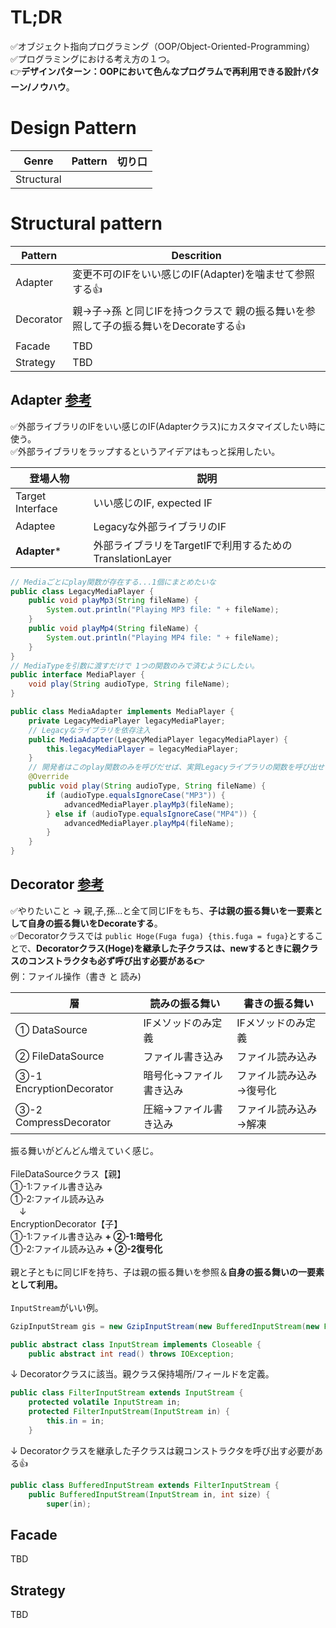 # TL;DR
✅オブジェクト指向プログラミング（OOP/Object-Oriented-Programming）<br/>
✅プログラミングにおける考え方の１つ。<br/>
👉**デザインパターン：OOPにおいて色んなプログラムで再利用できる設計パターン/ノウハウ**。<br/>

# Design Pattern
|Genre|Pattern|切り口|
|----|----|----|
|Structural|||

# Structural pattern
|Pattern|Descrition|
|----|----|
|Adapter|変更不可のIFをいい感じのIF(Adapter)を噛ませて参照する👍|
|Decorator|親→子→孫 と同じIFを持つクラスで 親の振る舞いを参照して子の振る舞いをDecorateする👍|
|Facade|TBD|
|Strategy|TBD|

## Adapter [参考](https://medium.com/@rajeshvelmani/bridging-the-gap-exploring-the-adapter-design-pattern-in-java-823218841a9c#:~:text=In%20Java%2C%20the%20Adapter%20pattern,have%20evolved%20with%20different%20interfaces.)
✅外部ライブラリのIFをいい感じのIF(Adapterクラス)にカスタマイズしたい時に使う。<br>
✅外部ライブラリをラップするというアイデアはもっと採用したい。<br>

|登場人物|説明|
|----|----|
|Target Interface|いい感じのIF, expected IF|
|Adaptee|Legacyな外部ライブラリのIF|
|**Adapter***|外部ライブラリをTargetIFで利用するためのTranslationLayer|

```java
// Mediaごとにplay関数が存在する...1個にまとめたいな
public class LegacyMediaPlayer {
    public void playMp3(String fileName) {
        System.out.println("Playing MP3 file: " + fileName);
    }
    public void playMp4(String fileName) {
        System.out.println("Playing MP4 file: " + fileName);
    }
}
// MediaTypeを引数に渡すだけで 1つの関数のみで済むようにしたい。
public interface MediaPlayer {
    void play(String audioType, String fileName);
}

public class MediaAdapter implements MediaPlayer {
    private LegacyMediaPlayer legacyMediaPlayer;
    // Legacyなライブラリを依存注入
    public MediaAdapter(LegacyMediaPlayer legacyMediaPlayer) {
        this.legacyMediaPlayer = legacyMediaPlayer;
    }
    // 開発者はこのplay関数のみを呼びだせば、実質Legacyライブラリの関数を呼び出せるように👍
    @Override
    public void play(String audioType, String fileName) {
        if (audioType.equalsIgnoreCase("MP3")) {
            advancedMediaPlayer.playMp3(fileName);
        } else if (audioType.equalsIgnoreCase("MP4")) {
            advancedMediaPlayer.playMp4(fileName);
        }
    }
}
```

## Decorator [参考](https://refactoring.guru/ja/design-patterns/decorator/java/example)
✅やりたいこと -> 親,子,孫...と全て同じIFをもち、**子は親の振る舞いを一要素として自身の振る舞いをDecorateする**。<br>
✅Decoratorクラスでは `public Hoge(Fuga fuga) {this.fuga = fuga}`とすることで、**Decoratorクラス(Hoge)を継承した子クラスは、newするときに親クラスのコンストラクタも必ず呼び出す必要がある👉**
<br>
例：ファイル操作（書き と 読み)

|層|読みの振る舞い|書きの振る舞い|
|----|----|----|
|① DataSource|IFメソッドのみ定義|IFメソッドのみ定義|
|② FileDataSource|ファイル書き込み|ファイル読み込み|
|③-1 EncryptionDecorator|暗号化→ファイル書き込み|ファイル読み込み→復号化|
|③-2 CompressDecorator|圧縮→ファイル書き込み|ファイル読み込み→解凍|

振る舞いがどんどん増えていく感じ。<br>
<br>
FileDataSourceクラス【親】<br>
①-1:ファイル書き込み<br>
①-2:ファイル読み込み<br>
　↓<br>
EncryptionDecorator【子】<br>
①-1:ファイル書き込み **+ ②-1:暗号化**<br>
①-2:ファイル読み込み **+ ②-2復号化**<br>
<br>
親と子ともに同じIFを持ち、子は親の振る舞いを参照＆**自身の振る舞いの一要素として利用。**<br>
<br>
`InputStream`がいい例。
```java
GzipInputStream gis = new GzipInputStream(new BufferedInputStream(new FileInputStream("/objects.gz")));
```
```java
public abstract class InputStream implements Closeable {
    public abstract int read() throws IOException;
```
↓ Decoratorクラスに該当。親クラス保持場所/フィールドを定義。
```java
public class FilterInputStream extends InputStream {
    protected volatile InputStream in;
    protected FilterInputStream(InputStream in) {
        this.in = in;
    }
```
↓ Decoratorクラスを継承した子クラスは親コンストラクタを呼び出す必要がある👍
```java
public class BufferedInputStream extends FilterInputStream {
    public BufferedInputStream(InputStream in, int size) {
        super(in);
```

## Facade
TBD

## Strategy
TBD
